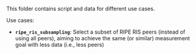 This folder contains script and data for different use cases.

Use cases:
* **`ripe_ris_subsampling`**: Select a subset of RIPE RIS peers (instead of using all peers), aiming to achieve the same (or similar) measurement goal with less data (i.e., less peers)

